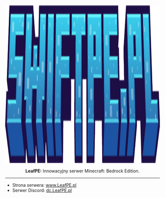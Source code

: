 <p align="center">
    <img src="../assets/Logo.png" width="512" height="512" />
</p>

<p align="center">
    <b>LeafPE:</b> Innowacyjny serwer Minecraft: Bedrock Edition.
</p>

---

- Strona serwera: <a href="https://www.LeafPE.pl/">www.LeafPE.pl</a>
- Serwer Discord: <a href="https://dc.LeafPE.pl/">dc.LeafPE.pl</a>